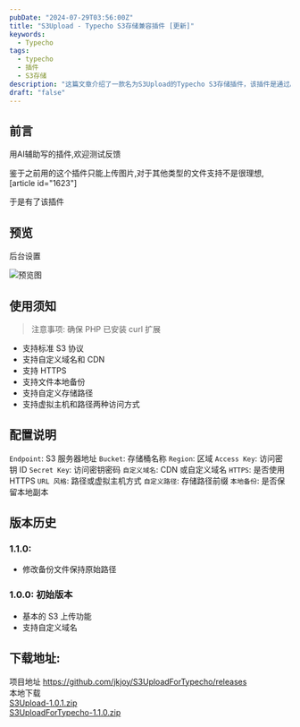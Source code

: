 ```yaml
---
pubDate: "2024-07-29T03:56:00Z"
title: "S3Upload - Typecho S3存储兼容插件 [更新]"
keywords:
  - Typecho
tags:
  - typecho
  - 插件
  - S3存储
description: "这篇文章介绍了一款名为S3Upload的Typecho S3存储插件，该插件是通过AI辅助开发的，目前还不清楚是否存在BUG。之前使用的插件只能上传图片，对其他类型的文件支持不理想，因此作者尝试使用AI开发了这个支持S3兼容的插件。文章还提到了后台设置的截图，并建议只在缤纷云上进行测试。"
draft: "false"
---
```


## 前言
用AI辅助写的插件,欢迎测试反馈

鉴于之前用的这个插件只能上传图片,对于其他类型的文件支持不是很理想,
[article id="1623"]

于是有了该插件
## 预览
后台设置

![预览图](https://img.imsun.org/2024/07/29/66a712ac5513f.png)

 
## 使用须知
 
> 注意事项: 确保 PHP 已安装 curl 扩展 

- 支持标准 S3 协议
- 支持自定义域名和 CDN
- 支持 HTTPS
- 支持文件本地备份
- 支持自定义存储路径
- 支持虚拟主机和路径两种访问方式

## 配置说明
`Endpoint`: S3 服务器地址
`Bucket`: 存储桶名称
`Region`: 区域
`Access Key`: 访问密钥 ID
`Secret Key`: 访问密钥密码
`自定义域名`: CDN 或自定义域名
`HTTPS`: 是否使用 HTTPS
`URL 风格`: 路径或虚拟主机方式
`自定义路径`: 存储路径前缀
`本地备份`: 是否保留本地副本

## 版本历史

### 1.1.0:

- 修改备份文件保持原始路径

### 1.0.0: 初始版本
- 基本的 S3 上传功能
- 支持自定义域名

## 下载地址: 
项目地址 https://github.com/jkjoy/S3UploadForTypecho/releases    
本地下载  
[S3Upload-1.0.1.zip](https://img.imsun.org/usr/uploads/2025/03/1524421496.zip)      
[S3UploadForTypecho-1.1.0.zip](https://img.imsun.org/2025/03/2354924657.zip)